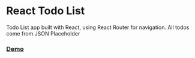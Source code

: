 # React Todo List
Todo List app built with React, using React Router for navigation. All todos come from JSON Placeholder  

### [Demo](https://unruffled-mclean-78d41a.netlify.app/)

<!-- <img src="https://github.com/hzndr/todo-list-react/blob/main/img/cover-img.png" alt="Cover Image" width="500"/> -->



